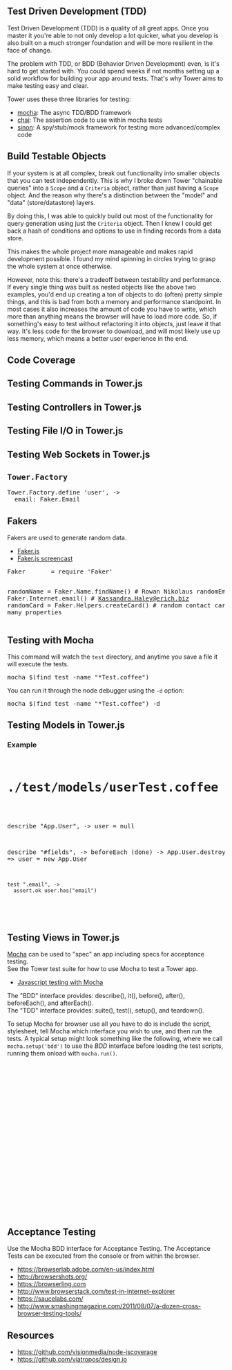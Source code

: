 ## Test Driven Development (TDD)

Test Driven Development (TDD) is a quality of all great apps.  Once you master it you're able to not only develop a lot quicker, what you develop is also built on a much stronger foundation and will be more resilient in the face of change.

The problem with TDD, or BDD (Behavior Driven Development) even, is it's hard to get started with.  You could spend weeks if not months setting up a solid workflow for building your app around tests.  That's why Tower aims to make testing easy and clear.

Tower uses these three libraries for testing:

<ul>
<li><a href="https://github.com/visionmedia/mocha">mocha</a>: The async TDD/BDD framework</li>
<li><a href="https://github.com/logicalparadox/chai">chai</a>: The assertion code to use within mocha tests</li>
<li><a href="https://github.com/cjohansen/Sinon.JS">sinon</a>: A spy/stub/mock framework for testing more advanced/complex code</li>
</ul>

<p><a name="build-testable-objects" href="#build-testable-objects"></a></p>

<h2>Build Testable Objects</h2>

<p>If your system is at all complex, break out functionality into smaller objects that you can test independently.  This is why I broke down Tower "chainable queries" into a <code>Scope</code> and a <code>Criteria</code> object, rather than just having a <code>Scope</code> object.  And the reason why there's a distinction between the "model" and "data" (store/datastore) layers.</p>

<p>By doing this, I was able to quickly build out most of the functionality for query generation using just the <code>Criteria</code> object.  Then I knew I could get back a hash of conditions and options to use in finding records from a data store.</p>

<p>This makes the whole project more manageable and makes rapid development possible.  I found my mind spinning in circles trying to grasp the whole system at once otherwise.</p>

<p>However, note this: there's a tradeoff between testability and performance.  If every single thing was built as nested objects like the above two examples, you'd end up creating a ton of objects to do (often) pretty simple things, and this is bad from both a memory and performance standpoint.  In most cases it also increases the amount of code you have to write, which more than anything means the browser will have to load more code.  So, if something's easy to test without refactoring it into objects, just leave it that way.  It's less code for the browser to download, and will most likely use up less memory, which means a better user experience in the end.</p>

<p><a name="code-coverage" href="#code-coverage"></a></p>

<h2>Code Coverage</h2>

<p><a name="testing-commands-in-towerjs" href="#testing-commands-in-towerjs"></a></p>

<h2>Testing Commands in Tower.js</h2>

<p><a name="testing-controllers-in-towerjs" href="#testing-controllers-in-towerjs"></a></p>

<h2>Testing Controllers in Tower.js</h2>

<p><a name="testing-file-i-o-in-towerjs" href="#testing-file-i-o-in-towerjs"></a></p>

<h2>Testing File I/O in Tower.js</h2>

<p><a name="testing-web-sockets-in-towerjs" href="#testing-web-sockets-in-towerjs"></a></p>

<h2>Testing Web Sockets in Tower.js</h2>

<p><a name="towerfactory" href="#towerfactory"></a></p>

<h2><code>Tower.Factory</code></h2>

<div class="highlight"><pre lang=" coffeescript">Tower.Factory.define 'user', ->
  email: Faker.Email
</pre></div>

<p><a name="fakers" href="#fakers"></a></p>

<h2>Fakers</h2>

<p>Fakers are used to generate random data.</p>

<ul>
<li><a href="https://github.com/marak/Faker.js/">Faker.js</a></li>
<li><a href="http://thechangelog.com/post/607075727/faker-js-generate-fake-data-in-node-js-or-in-your">Faker.js screencast</a></li>
</ul>

<div class="highlight"><pre lang=" coffeescript">Faker       = require 'Faker'

randomName  = Faker.Name.findName() # Rowan Nikolaus
randomEmail = Faker.Internet.email() # <a href='mailto:Kassandra.Haley@erich.biz'>Kassandra.Haley@erich.biz</a>
randomCard  = Faker.Helpers.createCard() # random contact card containing many properties
</pre></div>

<p><a name="testing-with-mocha" href="#testing-with-mocha"></a></p>

<h2>Testing with Mocha</h2>

<p>This command will watch the <code>test</code> directory, and anytime you save a file it will execute the tests.</p>

<div class="highlight"><pre lang="">mocha $(find test -name "*Test.coffee")
</pre></div>

<p>You can run it through the node debugger using the <code>-d</code> option:</p>

<div class="highlight"><pre lang="">mocha $(find test -name "*Test.coffee") -d
</pre></div>

<p><a name="testing-models-in-towerjs" href="#testing-models-in-towerjs"></a></p>

<h2>Testing Models in Tower.js</h2>

<p><a name="example" href="#example"></a></p>

<h3>Example</h3>

<div class="highlight"><pre lang=" coffeescript">

<h1>./test/models/userTest.coffee</h1>

describe "App.User", ->
  user = null

  describe "#fields", ->
    beforeEach (done) ->
      App.User.destroy =>
        user = new App.User

<pre><code>test ".email", -&gt;
  assert.ok user.has("email")
</code></pre>

</pre></div>

<p><a name="testing-views-in-towerjs" href="#testing-views-in-towerjs"></a></p>

<h2>Testing Views in Tower.js</h2>

<p><a href="http://visionmedia.github.com/mocha/">Mocha</a> can be used to "spec" an app including specs for acceptance testing.<br />See the Tower test suite for how to use Mocha to test a Tower app.</p>

<ul>
<li><a href="http://www.adomokos.com/2012/01/javascript-testing-with-mocha.html">Javascript testing with Mocha</a></li>
</ul>

<p>The "BDD" interface provides: describe(), it(), before(), after(), beforeEach(), and afterEach().<br />The "TDD" interface provides: suite(), test(), setup(), and teardown().</p>

<p>To setup Mocha for browser use all you have to do is include the script, stylesheet, tell Mocha which interface you wish to use, and then run the tests. A typical setup might look something like the following, where we call <code>mocha.setup('bdd')</code> to use the <em>BDD</em> interface before loading the test scripts, running them onload with <code>mocha.run()</code>.</p>

<div class="highlight"><pre lang=" html"><html>
<head>
  <meta charset="utf-8">
  <title>Mocha Tests</title>
  <link rel="stylesheet" href="mocha.css" />
  <script src="jquery.js"></script>
  <script src="expect.js"></script>
  <script src="mocha.js"></script>
  <script>mocha.setup('bdd')</script>
  <script src="test.array.js"></script>
  <script src="test.object.js"></script>
  <script src="test.xhr.js"></script>
  <script>
    $(function(){
      mocha
        .globals(['foo', 'bar']) // acceptable globals
        .run()
    })
  </script>
</head>
<body>
  <div id="mocha"></div>

<p></body><br /></html><br /></pre></div></p>

<p><a name="acceptance-testing" href="#acceptance-testing"></a></p>

<h2>Acceptance Testing</h2>

<p>Use the Mocha BDD interface for Acceptance Testing. The Acceptance Tests can be executed from the console or from within the browser.</p>

<ul>
<li><a href='https://browserlab.adobe.com/en-us/index.html'>https://browserlab.adobe.com/en-us/index.html</a></li>
<li><a href='http://browsershots.org/'>http://browsershots.org/</a></li>
<li><a href='https://browserling.com'>https://browserling.com</a></li>
<li><a href='http://www.browserstack.com/test-in-internet-explorer'>http://www.browserstack.com/test-in-internet-explorer</a></li>
<li><a href='https://saucelabs.com/'>https://saucelabs.com/</a></li>
<li><a href='http://www.smashingmagazine.com/2011/08/07/a-dozen-cross-browser-testing-tools/'>http://www.smashingmagazine.com/2011/08/07/a-dozen-cross-browser-testing-tools/</a></li>
</ul>

<p><a name="resources" href="#resources"></a></p>

<h2>Resources</h2>

<ul>
<li><a href='https://github.com/visionmedia/node-jscoverage'>https://github.com/visionmedia/node-jscoverage</a></li>
<li><a href='https://github.com/viatropos/design.io'>https://github.com/viatropos/design.io</a></li>
</ul>